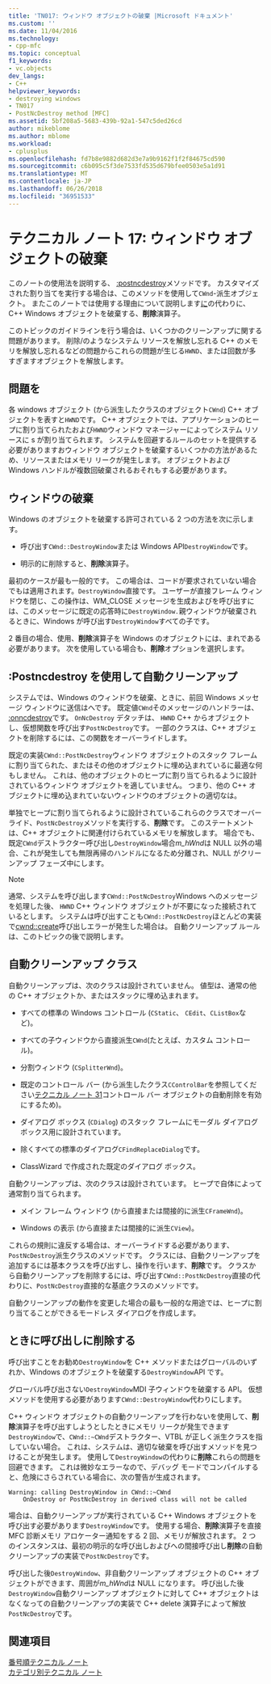 ```yaml
---
title: 'TN017: ウィンドウ オブジェクトの破棄 |Microsoft ドキュメント'
ms.custom: ''
ms.date: 11/04/2016
ms.technology:
- cpp-mfc
ms.topic: conceptual
f1_keywords:
- vc.objects
dev_langs:
- C++
helpviewer_keywords:
- destroying windows
- TN017
- PostNcDestroy method [MFC]
ms.assetid: 5bf208a5-5683-439b-92a1-547c5ded26cd
author: mikeblome
ms.author: mblome
ms.workload:
- cplusplus
ms.openlocfilehash: fd7b8e9882d682d3e7a9b9162f1f2f84675cd590
ms.sourcegitcommit: c6b095c5f3de7533fd535d679bfee0503e5a1d91
ms.translationtype: MT
ms.contentlocale: ja-JP
ms.lasthandoff: 06/26/2018
ms.locfileid: "36951533"
---
```

# <a name="tn017-destroying-window-objects"></a>テクニカル ノート 17: ウィンドウ オブジェクトの破棄
このノートの使用法を説明する、 [:postncdestroy](../mfc/reference/cwnd-class.md#postncdestroy)メソッドです。 カスタマイズされた割り当てを実行する場合は、このメソッドを使用して`CWnd`-派生オブジェクト。 またこのノートでは使用する理由について説明します[に](../mfc/reference/cwnd-class.md#destroywindow)の代わりに、C++ Windows オブジェクトを破棄する、**削除**演算子。  
  
 このトピックのガイドラインを行う場合は、いくつかのクリーンアップに関する問題があります。 削除/のようなシステム リソースを解放し忘れる C++ のメモリを解放し忘れるなどの問題からこれらの問題が生じる`HWND`、または回数が多すぎますオブジェクトを解放します。  
  
## <a name="the-problem"></a>問題を  
 各 windows オブジェクト (から派生したクラスのオブジェクト`CWnd`) C++ オブジェクトを表すと`HWND`です。 C++ オブジェクトでは、アプリケーションのヒープに割り当てられたおよび`HWND`ウィンドウ マネージャーによってシステム リソースに s が割り当てられます。 システムを回避するルールのセットを提供する必要がありますおウィンドウ オブジェクトを破棄するいくつかの方法があるため、リソースまたはメモリ リークが発生します。 オブジェクトおよび Windows ハンドルが複数回破棄されるおそれもする必要があります。  
  
## <a name="destroying-windows"></a>ウィンドウの破棄  
 Windows のオブジェクトを破棄する許可されている 2 つの方法を次に示します。  
  
-   呼び出す`CWnd::DestroyWindow`または Windows API`DestroyWindow`です。  
  
-   明示的に削除すると、**削除**演算子。  
  
 最初のケースが最も一般的です。 この場合は、コードが要求されていない場合でもは適用されます。`DestroyWindow`直接です。 ユーザーが直接フレーム ウィンドウを閉じ、この操作は、WM_CLOSE メッセージを生成およびを呼び出すには、このメッセージに既定の応答時に`DestroyWindow.`親ウィンドウが破棄されるときに、Windows が呼び出す`DestroyWindow`すべての子です。  
  
 2 番目の場合、使用、**削除**演算子を Windows のオブジェクトには、まれである必要があります。 次を使用している場合も、**削除**オプションを選択します。  
  
## <a name="auto-cleanup-with-cwndpostncdestroy"></a>:Postncdestroy を使用して自動クリーンアップ  
 システムでは、Windows のウィンドウを破棄、ときに、前回 Windows メッセージ ウィンドウに送信はへです。 既定値`CWnd`そのメッセージのハンドラーは、 [:onncdestroy](../mfc/reference/cwnd-class.md#onncdestroy)です。 `OnNcDestroy` デタッチは、 `HWND` C++ からオブジェクトし、仮想関数を呼び出す`PostNcDestroy`です。 一部のクラスは、C++ オブジェクトを削除するには、この関数をオーバーライドします。  
  
 既定の実装`CWnd::PostNcDestroy`ウィンドウ オブジェクトのスタック フレームに割り当てられた、またはその他のオブジェクトに埋め込まれているに最適な何もしません。 これは、他のオブジェクトのヒープに割り当てられるように設計されているウィンドウ オブジェクトを適していません。 つまり、他の C++ オブジェクトに埋め込まれていないウィンドウのオブジェクトの適切なは。  
  
 単独でヒープに割り当てられるように設計されているこれらのクラスでオーバーライド、`PostNcDestroy`メソッドを実行する、**削除**です。 このステートメントは、C++ オブジェクトに関連付けられているメモリを解放します。 場合でも、既定`CWnd`デストラクター呼び出し`DestroyWindow`場合*m_hWnd*は NULL 以外の場合、これが発生しても無限再帰のハンドルになるため分離され、NULL がクリーンアップ フェーズ中にします。  
  
> [!NOTE]
>  通常、システムを呼び出します`CWnd::PostNcDestroy`Windows へのメッセージを処理した後、 `HWND` C++ ウィンドウ オブジェクトが不要になった接続されているとします。 システムは呼び出すことも`CWnd::PostNcDestroy`ほとんどの実装で[cwnd::create](../mfc/reference/cwnd-class.md#create)呼び出しエラーが発生した場合は。 自動クリーンアップ ルールは、このトピックの後で説明します。  
  
## <a name="auto-cleanup-classes"></a>自動クリーンアップ クラス  
 自動クリーンアップは、次のクラスは設計されていません。 値型は、通常の他の C++ オブジェクトか、またはスタックに埋め込まれます。  
  
-   すべての標準の Windows コントロール (`CStatic`、 `CEdit`、`CListBox`など)。  
  
-   すべての子ウィンドウから直接派生`CWnd`(たとえば、カスタム コントロール)。  
  
-   分割ウィンドウ (`CSplitterWnd`)。  
  
-   既定のコントロール バー (から派生したクラス`CControlBar`を参照してください[テクニカル ノート 31](../mfc/tn031-control-bars.md)コントロール バー オブジェクトの自動削除を有効にするため)。  
  
-   ダイアログ ボックス (`CDialog`) のスタック フレームにモーダル ダイアログ ボックス用に設計されています。  
  
-   除くすべての標準のダイアログ`CFindReplaceDialog`です。  
  
-   ClassWizard で作成された既定のダイアログ ボックス。  
  
 自動クリーンアップは、次のクラスは設計されています。 ヒープで自体によって通常割り当てられます。  
  
-   メイン フレーム ウィンドウ (から直接または間接的に派生`CFrameWnd`)。  
  
-   Windows の表示 (から直接または間接的に派生`CView`)。  
  
 これらの規則に違反する場合は、オーバーライドする必要があります、`PostNcDestroy`派生クラスのメソッドです。 クラスには、自動クリーンアップを追加するには基本クラスを呼び出すし、操作を行います、**削除**です。 クラスから自動クリーンアップを削除するには、呼び出す`CWnd::PostNcDestroy`直接の代わりに、`PostNcDestroy`直接的な基底クラスのメソッドです。  
  
 自動クリーンアップの動作を変更した場合の最も一般的な用途では、ヒープに割り当てることができるモードレス ダイアログを作成します。  
  
## <a name="when-to-call-delete"></a>ときに呼び出しに削除する  
 呼び出すことをお勧め`DestroyWindow`を C++ メソッドまたはグローバルのいずれか、Windows のオブジェクトを破棄する`DestroyWindow`API です。  
  
 グローバル呼び出さない`DestroyWindow`MDI 子ウィンドウを破棄する API。 仮想メソッドを使用する必要があります`CWnd::DestroyWindow`代わりにします。  
  
 C++ ウィンドウ オブジェクトの自動クリーンアップを行わないを使用して、**削除**演算子を呼び出すしようとしたときにメモリ リークが発生できます`DestroyWindow`で、`CWnd::~CWnd`デストラクター、VTBL が正しく派生クラスを指していない場合。 これは、システムは、適切な破棄を呼び出すメソッドを見つけることが発生します。 使用して`DestroyWindow`の代わりに**削除**これらの問題を回避できます。 これは微妙なエラーなので、デバッグ モードでコンパイルすると、危険にさらされている場合に、次の警告が生成されます。  
  
```  
Warning: calling DestroyWindow in CWnd::~CWnd  
    OnDestroy or PostNcDestroy in derived class will not be called  
```  
  
 場合は、自動クリーンアップが実行されている C++ Windows オブジェクトを呼び出す必要があります`DestroyWindow`です。 使用する場合、**削除**演算子を直接 MFC 診断メモリ アロケーター通知をする 2 回、メモリが解放されます。 2 つのインスタンスは、最初の明示的な呼び出しおよびへの間接呼び出し**削除**の自動クリーンアップの実装で`PostNcDestroy`です。  
  
 呼び出した後`DestroyWindow`、非自動クリーンアップ オブジェクトの C++ オブジェクトができます、周囲が*m_hWnd*は NULL になります。 呼び出した後`DestroyWindow`自動クリーンアップ オブジェクトに対して C++ オブジェクトはなくなっての自動クリーンアップの実装で C++ delete 演算子によって解放`PostNcDestroy`です。  
  
## <a name="see-also"></a>関連項目  
 [番号順テクニカル ノート](../mfc/technical-notes-by-number.md)   
 [カテゴリ別テクニカル ノート](../mfc/technical-notes-by-category.md)

